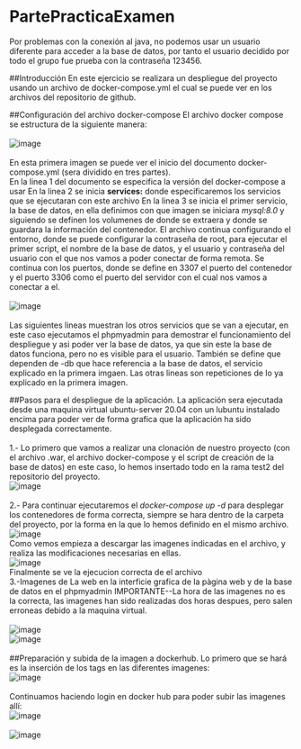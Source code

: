 # PartePracticaExamen
Por problemas con la conexión al java, no podemos usar un usuario diferente para acceder a la base de datos, por tanto el usuario decidido por todo el grupo fue prueba con la contraseña 123456.

##Introducción
En este ejercicio se realizara un despliegue del proyecto usando un archivo de docker-compose.yml el cual se puede ver en los archivos del repositorio de github.


##Configuración del archivo docker-compose
El archivo docker compose se estructura de la siguiente manera:
<br><br>
![image](https://user-images.githubusercontent.com/91566044/172449113-d79111db-4696-434f-8645-acc877218087.png)
<br><br>
En esta primera imagen se puede ver el inicio del documento docker-compose.yml (sera dividido en tres partes).
<br>
En la linea 1 del documento se especifica la versión del docker-compose a usar
En la linea 2 se inicia **services:** donde especificaremos los servicios que se ejecutaran con este archivo
En la linea 3 se inicia el primer servicio, la base de datos, en ella definimos con que imagen se iniciara *mysql:8.0* y siguiendo se definen los volumenes de donde se extraera y donde se guardara la información del contenedor. El archivo continua configurando el entorno, donde se puede configurar la contraseña de root, para ejecutar el primer script, el nombre de la base de datos, y el usuario y contraseña del usuario con el que nos vamos a poder conectar de forma remota. Se continua con los puertos, donde se define en 3307 el puerto del contenedor y el  puerto 3306 como el puerto del servidor con el cual nos vamos a conectar a el.
<br>
<br>
![image](https://user-images.githubusercontent.com/91566044/172449982-d1182cf9-a614-4786-92c6-d5c8d82d9d1e.png)
<br><br>
Las siguientes lineas muestran los otros servicios que se van a ejecutar, en este caso ejecutamos el phpmyadmin para demostrar el funcionamiento del despliegue y asi poder ver la base de datos, ya que sin este la base de datos funciona, pero no es visible para el usuario. También se define que dependen de -db que hace referencia a la base de datos,  el servicio explicado en la primera imgaen. Las otras lineas son repeticiones de lo ya explicado en la primera imagen.

##Pasos para el despliegue de la aplicación.
La aplicación sera ejecutada desde una maquina virtual ubuntu-server 20.04 con un lubuntu instalado encima para poder ver de forma grafica que la aplicación ha sido desplegada correctamente.
<br>
<br>
1.- Lo primero que vamos a realizar una clonación de nuestro proyecto (con el archivo .war, el archivo docker-compose y el script de creación de la base de datos) en este caso, lo hemos insertado todo en la rama test2 del repositorio del proyecto. 
<br>
![image](https://user-images.githubusercontent.com/91566044/172451332-4c268071-0ae7-430f-b6d0-83d01570aa0e.png)
<br>
<br>
2.- Para continuar ejecutaremos el *docker-compose up -d* para desplegar los contenedores de forma correcta, siempre se hara dentro de la carpeta del proyecto, por la forma en la que lo hemos definido en el mismo archivo.
<br>
![image](https://user-images.githubusercontent.com/91566044/172451703-46dac77a-0c8d-4326-81f3-875a6d4477fc.png)
<br>
Como vemos empieza a descargar las imagenes indicadas en el archivo, y realiza las modificaciones necesarias en ellas.
<br>
![image](https://user-images.githubusercontent.com/91566044/172452089-2b863d1b-0583-47d2-af70-7166477464f1.png)
<br>
Finalmente se ve la ejecucion correcta de el archivo
<br>
3.-Imagenes de La web en la interficie grafica de la pàgina web y de la base de datos en el phpmyadmin
IMPORTANTE--La hora de las imagenes no es la correcta, las imagenes han sido realizadas dos horas despues, pero salen erroneas debido a la maquina virtual.
<br>
<br>
![image](https://user-images.githubusercontent.com/91566044/172452507-144e0073-3ad4-4d64-924a-02041ee8d2e2.png)
<br>
![image](https://user-images.githubusercontent.com/91566044/172452631-66b63c8e-47f9-42b7-a15d-09c4fba235a3.png)
<br>
<br>
##Preparación y subida de la imagen a dockerhub.
Lo primero que se hará es la inserción de los tags en las diferentes imagenes:
<br>
![image](https://user-images.githubusercontent.com/91566044/172453349-919404d0-0ce6-449e-8a79-40882e00c469.png)
<br>
<br>
Continuamos haciendo login en docker hub para poder subir las imagenes allí:
<br>
![image](https://user-images.githubusercontent.com/91566044/172453749-0d1b10ac-92f7-4005-b122-95d862a2a1b2.png)
<br>
<br>
![image](https://user-images.githubusercontent.com/91566044/172454046-e86eead3-c97e-43a2-9d00-412690b1d46a.png)
<br>
<br>

